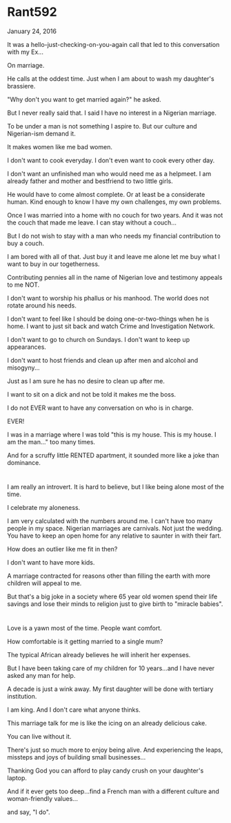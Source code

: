 # Rant592


January 24, 2016

It was a hello-just-checking-on-you-again call that led to this conversation with my Ex...

On marriage.

He calls at the oddest time. Just when I am about to wash my daughter's brassiere.

"Why don't you want to get married again?" he asked.

But I never really said that. I said I have no interest in a Nigerian marriage. 

To be under a man is not something I aspire to. But our culture and Nigerian-ism demand it.

It makes women like me bad women. 

I don't want to cook everyday. I don't even want to cook every other day.

I don't want an unfinished man who would need me as a helpmeet. I am already father and mother and bestfriend to two little girls. 

He would have to come almost complete. Or at least be a considerate human. Kind enough to know I have my own challenges, my own problems. 

Once I was married into a home with no couch for two years. And it was not the couch that made me leave. I can stay without a couch...

But I do not wish to stay with a man who needs my financial contribution to buy a couch. 

I am bored with all of that. Just buy it and leave me alone let me buy what I want to buy in our togetherness. 

Contributing pennies all in the name of Nigerian love and testimony appeals to me NOT.

I don't want to worship his phallus or his manhood. The world does not rotate around his needs.

I don't want to feel like I should be doing one-or-two-things when he is home. I want to just sit back and watch Crime and Investigation Network. 

I don't want to go to church on Sundays. I don't want to keep up appearances.

I don't want to host friends and clean up after men and alcohol and misogyny...

Just as I am sure he has no desire to clean up after me.

I want to sit on a dick and not be told it makes me the boss. 

I do not EVER want to have any conversation on who is in charge.

EVER!

I was in a marriage where I was told "this is my house. This is my house. I am the man..." too many times.

And for a scruffy little RENTED apartment, it sounded more like a joke than dominance.

#

I am really an introvert. It is hard to believe, but I like being alone most of the time.

I celebrate my aloneness.

I am very calculated with the numbers around me. I can't have too many people in my space. Nigerian marriages are carnivals. Not just the wedding. You have to keep an open home for any relative to saunter in with their fart.

How does an outlier like me fit in then?

I don't want to have more kids.

A marriage contracted for reasons other than filling the earth with more children will appeal to me. 

But that's a big joke in a society where 65 year old women spend their life savings and lose their minds to religion just to give birth to "miracle babies".

#

Love is a yawn most of the time. People want comfort. 

How comfortable is it getting married to a single mum?

The typical African already believes he will inherit her expenses. 

But I have been taking care of my children for 10 years...and I have never asked any man for help. 

A decade is just a wink away. My first daughter will be done with tertiary institution. 

I am king. And I don't care what anyone thinks. 

This marriage talk for me is like the icing on an already delicious cake. 

You can live without it.

There's just so much more to enjoy being alive. And experiencing the leaps, missteps and joys of building small businesses... 

Thanking God you can afford to play candy crush on your daughter's laptop.

And if it ever gets too deep...find a French man with a different culture and woman-friendly values...

and say, "I do".